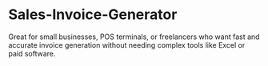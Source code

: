 # Sales-Invoice-Generator
Great for small businesses, POS terminals, or freelancers who want fast and accurate invoice generation without needing complex tools like Excel or paid software.
